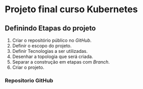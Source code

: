 
# Projeto final curso Kubernetes
## Definindo Etapas do projeto
1. Criar o repositório público no *GitHub*. 
2. Definir o escopo do projeto.
3. Definir Tecnologias a ser utilizadas.  
4. Desenhar a topologia que será criada. 
5. Separar a construção em etapas com *Branch*.
6. Criar o projeto.

### Repositorio GitHub
